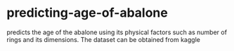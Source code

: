# predicting-age-of-abalone
predicts the age of the abalone using its physical factors such as number of rings and its dimensions.
The dataset can be obtained from kaggle
